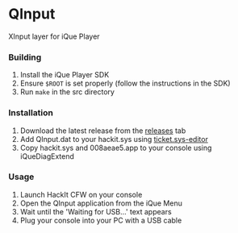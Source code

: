 # QInput
 XInput layer for iQue Player

### Building
1. Install the iQue Player SDK
2. Ensure `$ROOT` is set properly (follow the instructions in the SDK)
3. Run `make` in the src directory

### Installation
1. Download the latest release from the [releases](https://github.com/Jhynjhiruu/QInput/releases/latest) tab
2. Add QInput.dat to your hackit.sys using [ticket.sys-editor](https://github.com/iQueBrew/ticket.sys-editor)
3. Copy hackit.sys and 008aeae5.app to your console using iQueDiagExtend

### Usage
1. Launch HackIt CFW on your console
2. Open the QInput application from the iQue Menu
3. Wait until the 'Waiting for USB...' text appears
4. Plug your console into your PC with a USB cable
